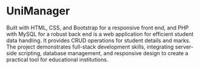# UniManager
Built with HTML, CSS, and Bootstrap for a responsive front end, and PHP with MySQL for a robust back end is a
web application for efficient student data handling. It provides CRUD operations for student details and marks. The
project demonstrates full-stack development skills, integrating server-side scripting, database management, and
responsive design to create a practical tool for educational institutions.
